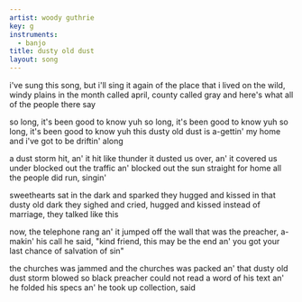 ```yaml
---
artist: woody guthrie
key: g
instruments:
  - banjo
title: dusty old dust
layout: song
---
```

i've sung this song, but i'll sing it again
of the place that i lived on the wild, windy plains
in the month called april, county called gray
and here's what all of the people there say

so long, it's been good to know yuh
so long, it's been good to know yuh
so long, it's been good to know yuh
this dusty old dust is a-gettin' my home
and i've got to be driftin' along

a dust storm hit, an' it hit like thunder
it dusted us over, an' it covered us under
blocked out the traffic an' blocked out the sun
straight for home all the people did run, singin'

sweethearts sat in the dark and sparked
they hugged and kissed in that dusty old dark
they sighed and cried, hugged and kissed
instead of marriage, they talked like this

now, the telephone rang an' it jumped off the wall
that was the preacher, a-makin' his call
he said, "kind friend, this may be the end
an' you got your last chance of salvation of sin"

the churches was jammed and the churches was packed
an' that dusty old dust storm blowed so black
preacher could not read a word of his text
an' he folded his specs an' he took up collection, said